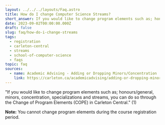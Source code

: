 ```yaml
---
layout: ../../../layouts/Faq.astro
title: How do I change Computer Science Streams?
short_answer: If you would like to change program elements such as; honours/general, minors, concentration, specializations and streams, you can do so through the Change of Program Elements (COPE) in Carleton Central.
date: 2023-09-02T00:00:00.000Z
draft: false
slug: faq/how-do-i-change-streams
tags:
  - registration
  - carleton-central
  - streams
  - school-of-computer-science
  - faqs
topic: faq
sources:
  - name: Academic Advising - Adding or Dropping Minors/Concentration
    link: https://carleton.ca/academicadvising/adding-or-dropping-minorsconcentration/#:~:text=If%20you%20would%20like%20to,(COPE)%20in%20Carleton%20Central.&text=Under%20'Student%20Online%20Applications'%20you,'%20Click%20on%20that%20link.
---
```


"If you would like to change program elements such as; honours/general, minors, concentration, specializations and streams, you can do so through the Change of Program Elements (COPE) in Carleton Central." (1)

**Note:** You cannot change program elements during the course registration period.
